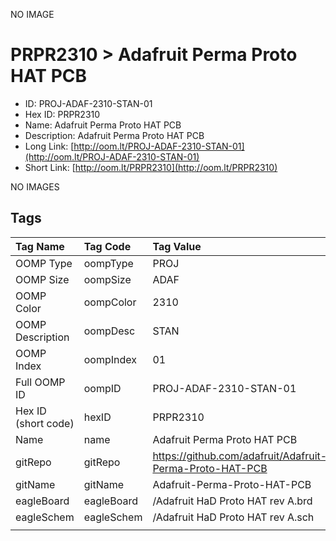 


  
NO IMAGE  
# PRPR2310 > Adafruit Perma Proto HAT PCB

- ID: PROJ-ADAF-2310-STAN-01
- Hex ID: PRPR2310
- Name: Adafruit Perma Proto HAT PCB
- Description: Adafruit Perma Proto HAT PCB
- Long Link: [http://oom.lt/PROJ-ADAF-2310-STAN-01](http://oom.lt/PROJ-ADAF-2310-STAN-01)
- Short Link: [http://oom.lt/PRPR2310](http://oom.lt/PRPR2310)
  
NO IMAGES  
## Tags
  

|Tag Name|Tag Code|Tag Value|
| :--- | :--- | :--- |
|OOMP Type|oompType|PROJ|
|OOMP Size|oompSize|ADAF|
|OOMP Color|oompColor|2310|
|OOMP Description|oompDesc|STAN|
|OOMP Index|oompIndex|01|
|Full OOMP ID|oompID|PROJ-ADAF-2310-STAN-01|
|Hex ID (short code)|hexID|PRPR2310|
|Name|name|Adafruit Perma Proto HAT PCB|
|gitRepo|gitRepo|https://github.com/adafruit/Adafruit-Perma-Proto-HAT-PCB|
|gitName|gitName|Adafruit-Perma-Proto-HAT-PCB|
|eagleBoard|eagleBoard|/Adafruit HaD Proto HAT rev A.brd|
|eagleSchem|eagleSchem|/Adafruit HaD Proto HAT rev A.sch|
||||
